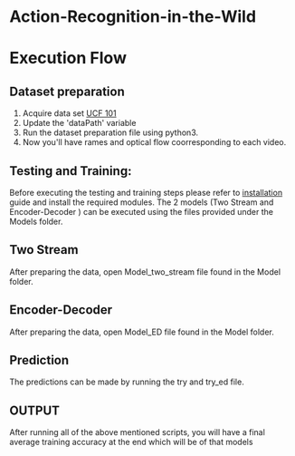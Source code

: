 # Action-Recognition-in-the-Wild

# Execution Flow


## Dataset preparation 

1.	Acquire data set  [UCF 101](https://www.crcv.ucf.edu/data/UCF101.php)
2.	Update the 'dataPath' variable 
3.	Run the dataset preparation file using python3.
4.  Now you'll have rames and optical flow coorresponding to each video.


## Testing and Training:

Before executing the testing and training steps please refer to [installation](https://www.tensorflow.org/install) guide and install the required modules.
The 2 models (Two Stream and Encoder-Decoder ) can be executed using the files provided under the Models folder.
## Two Stream
After preparing the data, open Model_two_stream file found in the Model folder.
## Encoder-Decoder
After preparing the data, open Model_ED file found in the Model folder.
## Prediction
The predictions can be made by running the try and try_ed file.

## OUTPUT
After running all of the above mentioned scripts, you will have a final average training accuracy at the end which will be of that models

